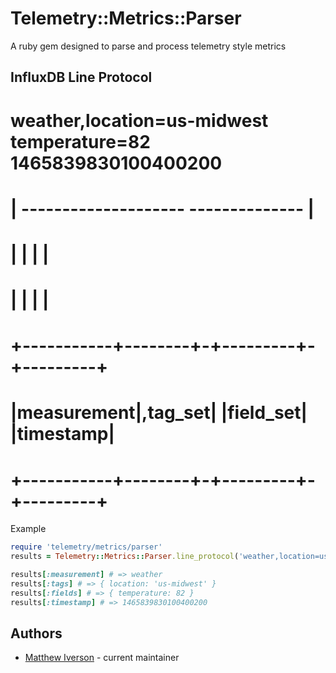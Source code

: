 # Telemetry::Metrics::Parser
A ruby gem designed to parse and process telemetry style metrics


## InfluxDB Line Protocol
# weather,location=us-midwest temperature=82 1465839830100400200
#   |    -------------------- --------------  |
#   |             |             |             |
#   |             |             |             |
# +-----------+--------+-+---------+-+---------+
# |measurement|,tag_set| |field_set| |timestamp|
# +-----------+--------+-+---------+-+---------+

Example
```ruby
require 'telemetry/metrics/parser'
results = Telemetry::Metrics::Parser.line_protocol('weather,location=us-midwest temperature=82 1465839830100400200')

results[:measurement] # => weather
results[:tags] # => { location: 'us-midwest' }
results[:fields] # => { temperature: 82 }
results[:timestamp] # => 1465839830100400200
```


Authors
----------

* [Matthew Iverson](https://github.com/Esity) - current maintainer